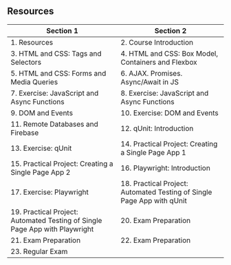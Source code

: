 ## Resources

| Section 1                                                | Section 2                                                   |
|----------------------------------------------------------|-------------------------------------------------------------|
| 1. Resources                                             | 2. Course Introduction                                      |
| 3. HTML and CSS: Tags and Selectors                      | 4. HTML and CSS: Box Model, Containers and Flexbox          |
| 5. HTML and CSS: Forms and Media Queries                 | 6. AJAX. Promises. Async/Await in JS                        |
| 7. Exercise: JavaScript and Async Functions              | 8. Exercise: JavaScript and Async Functions                 |
| 9. DOM and Events                                        | 10. Exercise: DOM and Events                                |
| 11. Remote Databases and Firebase                        | 12. qUnit: Introduction                                     |
| 13. Exercise: qUnit                                      | 14. Practical Project: Creating a Single Page App 1         |
| 15. Practical Project: Creating a Single Page App 2      | 16. Playwright: Introduction                                |
| 17. Exercise: Playwright                                 | 18. Practical Project: Automated Testing of Single Page App with qUnit |
| 19. Practical Project: Automated Testing of Single Page App with Playwright | 20. Exam Preparation                                        |
| 21. Exam Preparation                                     | 22. Exam Preparation                                        |
| 23. Regular Exam                                         |                                                             |

